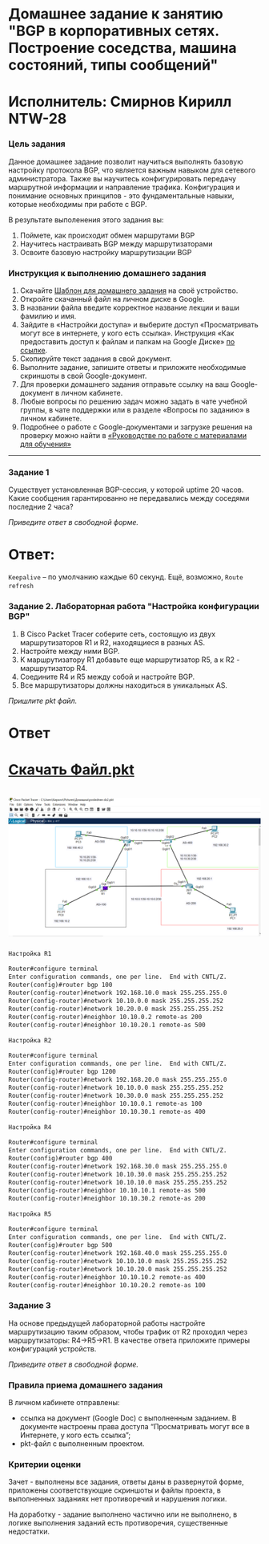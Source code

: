 # Домашнее задание к занятию "BGP в корпоративных сетях. Построение соседства, машина состояний, типы сообщений"
# Исполнитель: Смирнов Кирилл NTW-28
### Цель задания
Данное домашнее задание позволит научиться выполнять базовую настройку протокола BGP, что является важным навыком для сетевого администратора. 
Также вы научитесь конфигурировать передачу маршрутной информации и направление трафика. Конфигурация и понимание основных принципов - это фундаментальные навыки, которые необходимы при работе с BGP. 

В результате выполенения этого задания вы:
1. Поймете, как происходит обмен маршрутами BGP
2. Научитесь настраивать BGP между маршрутизаторами
3. Освоите базовую настройку маршрутизации BGP

### Инструкция к выполнению домашнего задания

1. Скачайте [Шаблон для домашнего задания](https://u.netology.ru/backend/uploads/lms/content_assets/file/281/%D0%A1%D0%94%D0%95%D0%9B%D0%90%D0%99%D0%A2%D0%95_%D0%9A%D0%9E%D0%9F%D0%98%D0%AE_-_%D0%A8%D0%B0%D0%B1%D0%BB%D0%BE%D0%BD_%D0%B4%D0%BB%D1%8F_%D0%B4%D0%BE%D0%BC%D0%B0%D1%88%D0%BD%D0%B5%D0%B3%D0%BE_%D0%B7%D0%B0%D0%B4%D0%B0%D0%BD%D0%B8%D1%8F_1.1._%D0%9D%D0%B0%D0%B7%D0%B2%D0%B0%D0%BD%D0%B8%D0%B5_%D0%BB%D0%B5%D0%BA%D1%86%D0%B8%D0%B8_-_%D0%A4%D0%B0%D0%BC%D0%B8%D0%BB%D0%B8%D1%8F_%D0%98%D0%BC%D1%8F.docx) на своё устройство.
2. Откройте скачанный файл на личном диске в Google.
3. В названии файла введите корректное название лекции и ваши фамилию и имя.
4. Зайдите в «Настройки доступа» и выберите доступ «Просматривать могут все в интернете, у кого есть ссылка». Инструкция «Как предоставить доступ к файлам и папкам на Google Диске» [по ссылке](https://support.google.com/docs/answer/2494822?hl=ru&co=GENIE.Platform%3DDesktop).
5. Скопируйте текст задания в свой документ.
6. Выполните задание, запишите ответы и приложите необходимые скриншоты в свой Google-документ.
7. Для проверки домашнего задания отправьте ссылку на ваш Google-документ в личном кабинете.
8. Любые вопросы по решению задач можно задать в чате учебной группы, в чате поддержки или в разделе «Вопросы по заданию» в личном кабинете.
9. Подробнее о работе с Google-документами и загрузке решения на проверку можно найти в [«Руководстве по работе с материалами для обучения»](https://l.netology.ru/instruktsiya-po-materialami-dlya-obucheniya)

------

### Задание 1

Существует установленная BGP-сессия, у которой uptime 20 часов. Какие сообщения гарантированно не передавались между соседями последние 2 часа? 

*Приведите ответ в свободной форме.*

# Ответ: 
`Keepalive` – по умолчанию каждые 60 секунд.
 Ещё, возможно, `Route refresh`


### Задание 2. Лабораторная работа "Настройка конфигурации BGP"

1. В Cisco Packet Tracer соберите сеть, состоящую из двух маршрутизаторов R1 и R2, находящиеся в разных AS.
2. Настройте между ними BGP.
3. К маршрутизатору R1 добавьте еще маршрутизатор R5, а к R2 - маршрутизатор R4.
4. Соедините R4 и R5 между собой и настройте BGP. 
5. Все маршрутизаторы должны находиться в уникальных AS. 

*Пришлите pkt файл.*

# Ответ

# [Скачать Файл.pkt](https://github.com/LokyRUS/homework-NTW-28/blob/nevidimka/dz.pkt)
# ![iamges1](https://github.com/LokyRUS/homework-NTW-28/blob/nevidimka/images/1.PNG)

`Настройка R1`
```
Router#configure terminal 
Enter configuration commands, one per line.  End with CNTL/Z.
Router(config)#router bgp 100
Router(config-router)#network 192.168.10.0 mask 255.255.255.0
Router(config-router)#network 10.10.0.0 mask 255.255.255.252
Router(config-router)#network 10.20.0.0 mask 255.255.255.252
Router(config-router)#neighbor 10.10.0.2 remote-as 200
Router(config-router)#neighbor 10.10.20.1 remote-as 500
```
`Настройка R2`
```
Router#configure terminal 
Enter configuration commands, one per line.  End with CNTL/Z.
Router(config)#router bgp 1200
Router(config-router)#network 192.168.20.0 mask 255.255.255.0
Router(config-router)#network 10.10.0.0 mask 255.255.255.252
Router(config-router)#network 10.30.0.0 mask 255.255.255.252
Router(config-router)#neighbor 10.10.0.1 remote-as 100
Router(config-router)#neighbor 10.10.30.1 remote-as 400
```
`Настройка R4`
```
Router#configure terminal 
Enter configuration commands, one per line.  End with CNTL/Z.
Router(config)#router bgp 400
Router(config-router)#network 192.168.30.0 mask 255.255.255.0
Router(config-router)#network 10.10.30.0 mask 255.255.255.252
Router(config-router)#network 10.10.10.0 mask 255.255.255.252
Router(config-router)#neighbor 10.10.10.1 remote-as 500
Router(config-router)#neighbor 10.10.30.2 remote-as 200
```
`Настройка R5`
```
Router#configure terminal 
Enter configuration commands, one per line.  End with CNTL/Z.
Router(config)#router bgp 500
Router(config-router)#network 192.168.40.0 mask 255.255.255.0
Router(config-router)#network 10.10.10.0 mask 255.255.255.252
Router(config-router)#network 10.10.20.0 mask 255.255.255.252
Router(config-router)#neighbor 10.10.10.2 remote-as 400
Router(config-router)#neighbor 10.10.20.2 remote-as 100
```
### Задание 3
На основе предыдущей лабораторной работы настройте маршрутизацию таким образом, чтобы трафик от R2 проходил через маршрутизаторы: R4->R5->R1.
В качестве ответа приложите примеры конфигураций устройств.

*Приведите ответ в свободной форме.*


### Правила приема домашнего задания

В личном кабинете отправлены:

- ссылка на документ (Google Doc) с выполненным заданием. В документе настроены права доступа “Просматривать могут все в Интернете, у кого есть ссылка”;
- pkt-файл с выполненным проектом.

### Критерии оценки

Зачет - выполнены все задания, ответы даны в развернутой форме, приложены соответствующие скриншоты и файлы проекта, в выполненных заданиях нет противоречий и нарушения логики.

На доработку - задание выполнено частично или не выполнено, в логике выполнения заданий есть противоречия, существенные недостатки.
